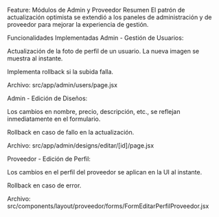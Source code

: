 Feature: Módulos de Admin y Proveedor
Resumen
El patrón de actualización optimista se extendió a los paneles de administración y de proveedor para mejorar la experiencia de gestión.

Funcionalidades Implementadas
Admin - Gestión de Usuarios:

Actualización de la foto de perfil de un usuario. La nueva imagen se muestra al instante.

Implementa rollback si la subida falla.

Archivo: src/app/admin/users/page.jsx

Admin - Edición de Diseños:

Los cambios en nombre, precio, descripción, etc., se reflejan inmediatamente en el formulario.

Rollback en caso de fallo en la actualización.

Archivo: src/app/admin/designs/editar/[id]/page.jsx

Proveedor - Edición de Perfil:

Los cambios en el perfil del proveedor se aplican en la UI al instante.

Rollback en caso de error.

Archivo: src/components/layout/proveedor/forms/FormEditarPerfilProveedor.jsx
